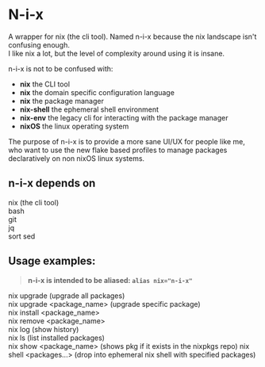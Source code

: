 # N-i-x

A wrapper for nix (the cli tool). Named n-i-x because the nix landscape isn't confusing enough.  
I like nix a lot, but the level of complexity around using it is insane.  

n-i-x is not to be confused with:
- **nix** the CLI tool
- **nix** the domain specific configuration language
- **nix** the package manager
- **nix-shell** the ephemeral shell environment
- **nix-env** the legacy cli for interacting with the package manager
- **nixOS** the linux operating system

The purpose of n-i-x is to provide a more sane UI/UX for people like me, who want to use the new flake based profiles to manage packages declaratively on non nixOS linux systems.

## n-i-x depends on
nix (the cli tool)  
bash  
git  
jq  
sort
sed  

## Usage examples:

> **n-i-x is intended to be aliased: `alias nix="n-i-x"`**

nix upgrade (upgrade all packages)  
nix upgrade <package_name> (upgrade specific package)  
nix install <package_name>  
nix remove <package_name>  
nix log (show history)  
nix ls (list installed packages)  
nix show <package_name> (shows pkg if it exists in the nixpkgs repo)
nix shell <packages...> (drop into ephemeral nix shell with specified packages)  

